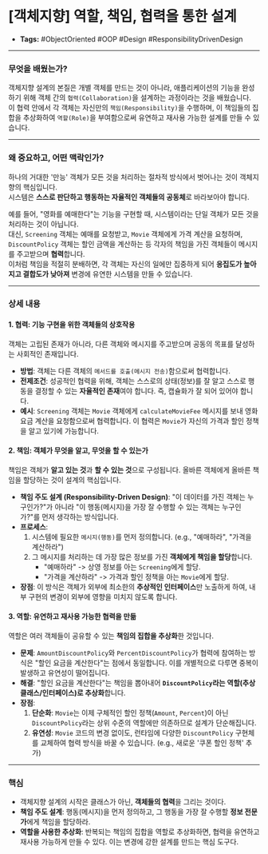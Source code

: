 # [객체지향] 역할, 책임, 협력을 통한 설계

- **Tags:** #ObjectOriented #OOP #Design #ResponsibilityDrivenDesign

---

### 무엇을 배웠는가?
객체지향 설계의 본질은 개별 객체를 만드는 것이 아니라, 애플리케이션의 기능을 완성하기 위해 객체 간의 `협력(Collaboration)`을 설계하는 과정이라는 것을 배웠습니다.   
이 협력 안에서 각 객체는 자신만의 `책임(Responsibility)`을 수행하며, 이 책임들의 집합을 추상화하여 `역할(Role)`을 부여함으로써 유연하고 재사용 가능한 설계를 만들 수 있습니다.

---

### 왜 중요하고, 어떤 맥락인가?
하나의 거대한 '만능' 객체가 모든 것을 처리하는 절차적 방식에서 벗어나는 것이 객체지향의 핵심입니다.  
시스템은 **스스로 판단하고 행동하는 자율적인 객체들의 공동체**로 바라보아야 합니다.

예를 들어, "영화를 예매한다"는 기능을 구현할 때, 시스템이라는 단일 객체가 모든 것을 처리하는 것이 아닙니다.   
대신, `Screening` 객체는 예매를 요청받고, `Movie` 객체에게 가격 계산을 요청하며, `DiscountPolicy` 객체는 할인 금액을 계산하는 등 각자의 책임을 가진 객체들이 메시지를 주고받으며 **협력**합니다.  
이처럼 책임을 적절히 분배하면, 각 객체는 자신의 일에만 집중하게 되어 **응집도가 높아지고 결합도가 낮아져** 변경에 유연한 시스템을 만들 수 있습니다.

---

### 상세 내용

#### 1. 협력: 기능 구현을 위한 객체들의 상호작용
객체는 고립된 존재가 아니라, 다른 객체와 메시지를 주고받으며 공동의 목표를 달성하는 사회적인 존재입니다.

* **방법**: 객체는 다른 객체의 `메서드를 호출(메시지 전송)`함으로써 협력합니다.
* **전제조건**: 성공적인 협력을 위해, 객체는 스스로의 상태(정보)를 잘 알고 스스로 행동을 결정할 수 있는 **자율적인 존재**여야 합니다. 즉, 캡슐화가 잘 되어 있어야 합니다.
* **예시**: `Screening` 객체는 `Movie` 객체에게 `calculateMovieFee` 메시지를 보내 영화 요금 계산을 요청함으로써 협력합니다. 이 협력은 `Movie`가 자신의 가격과 할인 정책을 알고 있기에 가능합니다.

#### 2. 책임: 객체가 무엇을 알고, 무엇을 할 수 있는가
책임은 객체가 **알고 있는 것**과 **할 수 있는 것**으로 구성됩니다. 올바른 객체에게 올바른 책임을 할당하는 것이 설계의 핵심입니다.

* **책임 주도 설계 (Responsibility-Driven Design)**: "이 데이터를 가진 객체는 누구인가?"가 아니라 "이 행동(메시지)을 가장 잘 수행할 수 있는 객체는 누구인가?"를 먼저 생각하는 방식입니다.
* **프로세스**:
    1.  시스템에 필요한 `메시지(행동)`를 먼저 정의합니다. (e.g., "예매하라", "가격을 계산하라")
    2.  그 메시지를 처리하는 데 가장 많은 정보를 가진 **객체에게 책임을 할당**합니다.
        * "예매하라" -> 상영 정보를 아는 `Screening`에게 할당.
        * "가격을 계산하라" -> 가격과 할인 정책을 아는 `Movie`에게 할당.
* **장점**: 이 방식은 객체가 외부에 최소한의 **추상적인 인터페이스**만 노출하게 하여, 내부 구현의 변경이 외부에 영향을 미치지 않도록 합니다.

#### 3. 역할: 유연하고 재사용 가능한 협력을 만듦
역할은 여러 객체들이 공유할 수 있는 **책임의 집합을 추상화**한 것입니다.

* **문제**: `AmountDiscountPolicy`와 `PercentDiscountPolicy`가 협력에 참여하는 방식은 "할인 요금을 계산한다"는 점에서 동일합니다. 이를 개별적으로 다루면 중복이 발생하고 유연성이 떨어집니다.
* **해결**: "할인 요금을 계산한다"는 책임을 뽑아내어 **`DiscountPolicy`라는 역할(추상 클래스/인터페이스)로 추상화**합니다.
* **장점**:
    1.  **단순화**: `Movie`는 이제 구체적인 할인 정책(`Amount`, `Percent`)이 아닌 `DiscountPolicy`라는 상위 수준의 역할에만 의존하므로 설계가 단순해집니다.
    2.  **유연성**: `Movie` 코드의 변경 없이도, 런타임에 다양한 `DiscountPolicy` 구현체를 교체하여 협력 방식을 바꿀 수 있습니다. (e.g., 새로운 '쿠폰 할인 정책' 추가)

---

### 핵심
* 객체지향 설계의 시작은 클래스가 아닌, **객체들의 협력**을 그리는 것이다.
* **책임 주도 설계**: 행동(메시지)을 먼저 정의하고, 그 행동을 가장 잘 수행할 **정보 전문가**에게 책임을 할당하라.
* **역할을 사용한 추상화**: 반복되는 책임의 집합을 역할로 추상화하면, 협력을 유연하고 재사용 가능하게 만들 수 있다. 이는 변경에 강한 설계를 만드는 핵심 도구다.